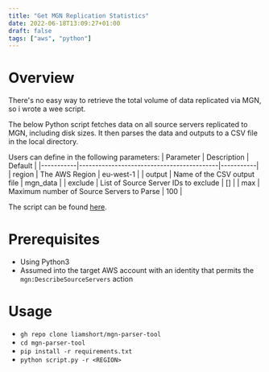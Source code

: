 ```yaml
---
title: "Get MGN Replication Statistics"
date: 2022-06-18T13:09:27+01:00
draft: false
tags: ["aws", "python"]
---
```


# Overview

There's no easy way to retrieve the total volume of data replicated via MGN, so i wrote a wee script.

The below Python script fetches data on all source servers replicated to MGN, including disk sizes. It then parses the data and outputs to a CSV file in the local directory.

Users can define in the following parameters:
| Parameter | Description | Default |
|-----------|-------------------------------------------|-----------|
| region | The AWS Region | eu-west-1 |
| output | Name of the CSV output file | mgn_data |
| exclude | List of Source Server IDs to exclude | [] |
| max | Maximum number of Source Servers to Parse | 100 |

The script can be found [here](https://github.com/liamshort/mgn-parser-tool).

# Prerequisites

- Using Python3
- Assumed into the target AWS account with an identity that permits the `mgn:DescribeSourceServers` action

# Usage

- `gh repo clone liamshort/mgn-parser-tool`
- `cd mgn-parser-tool`
- `pip install -r requirements.txt`
- `python script.py -r <REGION>`
